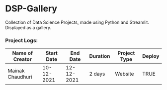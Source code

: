 # DSP-Gallery
Collection of Data Science Projects, made using Python and Streamlit.
Displayed as a gallery.


### Project Logs:
| Name of Creator | Start Date | End Date | Duration | Project Type | Deploy |
|-----------------|------------|----------|----------|--------------|--------|
| Mainak Chaudhuri | 10-12-2021 | 12-12-2021 | 2 days | Website | TRUE |
